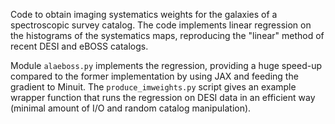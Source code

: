 Code to obtain imaging systematics weights for the galaxies of a spectroscopic survey catalog. The code implements linear regression on the histograms of the systematics maps, reproducing the "linear" method of recent DESI and eBOSS catalogs.

Module `alaeboss.py` implements the regression, providing a huge speed-up compared to the former implementation by using JAX and feeding the gradient to Minuit.
The `produce_imweights.py` script gives an example wrapper function that runs the regression on DESI data in an efficient way (minimal amount of I/O and random catalog manipulation).
